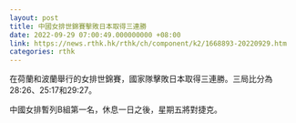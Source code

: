 ```yaml
---
layout: post
title: 中國女排世錦賽擊敗日本取得三連勝
date: 2022-09-29 07:00:49.000000000 +08:00
link: https://news.rthk.hk/rthk/ch/component/k2/1668893-20220929.htm
categories: rthk
---
```


在荷蘭和波蘭舉行的女排世錦賽，國家隊擊敗日本取得三連勝。三局比分為28:26、25:17和29:27。

中國女排暫列B組第一名，休息一日之後，星期五將對捷克。
